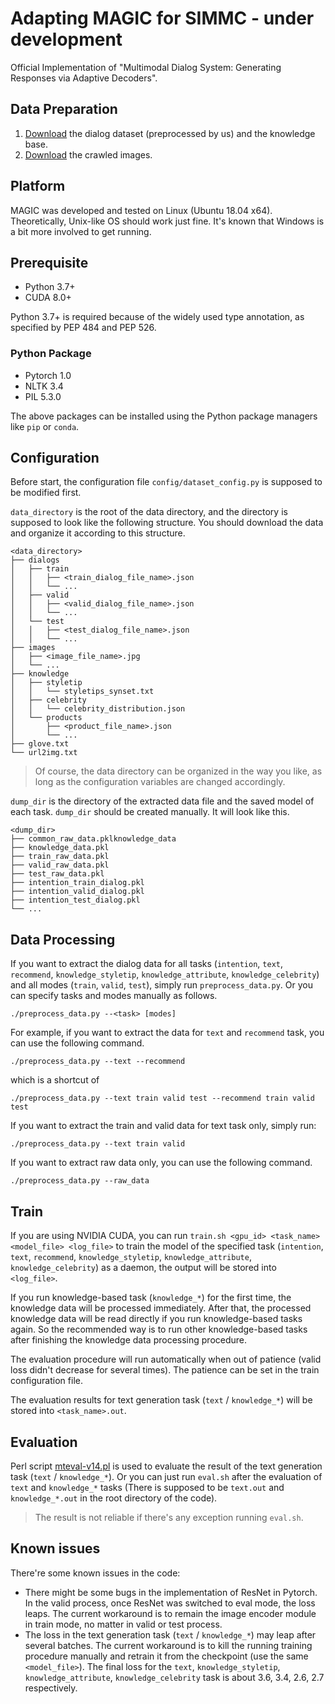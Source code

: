 # Adapting MAGIC for SIMMC - under development

Official Implementation of "Multimodal Dialog System: Generating Responses via Adaptive Decoders".

## Data Preparation

1. [Download](https://drive.google.com/drive/folders/1s0n3thHE2UYCjF9-tDDmBqdxA1XjWFyV) the dialog dataset (preprocessed by us) and the knowledge base.
2. [Download](https://github.com/ChenTsuei/UMD) the crawled images.

## Platform

MAGIC was developed and tested on Linux (Ubuntu 18.04 x64). Theoretically, Unix-like OS should work just fine. It's known that Windows is a bit more involved to get running.

## Prerequisite

- Python 3.7+
- CUDA 8.0+

Python 3.7+ is required because of the widely used type annotation, as specified by PEP 484 and PEP 526.

### Python Package

- Pytorch 1.0
- NLTK 3.4
- PIL 5.3.0

The above packages can be installed using the Python package managers like `pip` or `conda`.

## Configuration

Before start, the configuration file `config/dataset_config.py` is supposed to be modified first.

`data_directory` is the root of the data directory, and the directory is supposed to look like the following structure. You should download the data and organize it according to this structure.

```
<data_directory>
├── dialogs
│   ├── train
│   │   ├── <train_dialog_file_name>.json
│   │   └── ...
│   ├── valid
│   │   ├── <valid_dialog_file_name>.json
│   │   └── ...
│   └── test
│   │   ├── <test_dialog_file_name>.json
│   │   └── ...
├── images
│   ├── <image_file_name>.jpg
│   └── ...
├── knowledge
│   ├── styletip
│   │   └── styletips_synset.txt
│   ├── celebrity
│   │   └── celebrity_distribution.json
│   └── products
│       ├── <product_file_name>.json
│       └── ...
├── glove.txt
└── url2img.txt
```

> Of course, the data directory can be organized in the way you like, as long as the configuration variables are changed accordingly.

`dump_dir` is the directory of the extracted data file and the saved model of each task. `dump_dir` should be created manually. It will look like this.

```
<dump_dir>
├── common_raw_data.pklknowledge_data
├── knowledge_data.pkl
├── train_raw_data.pkl
├── valid_raw_data.pkl
├── test_raw_data.pkl
├── intention_train_dialog.pkl
├── intention_valid_dialog.pkl
├── intention_test_dialog.pkl
└── ...
```

## Data Processing

If you want to extract the dialog data for all tasks (`intention`, `text`, `recommend`, `knowledge_styletip`, `knowledge_attribute`, `knowledge_celebrity`) and all modes (`train`, `valid`, `test`), simply run `preprocess_data.py`. Or you can specify tasks and modes manually as follows.

```
./preprocess_data.py --<task> [modes]
```

For example, if you want to extract the data for `text` and `recommend` task, you can use the following command.

```
./preprocess_data.py --text --recommend
```

which is a shortcut of

```
./preprocess_data.py --text train valid test --recommend train valid test
```

If you want to extract the train and valid data for text task only, simply run:

```
./preprocess_data.py --text train valid
```

If you want to extract raw data only, you can use the following command.

```
./preprocess_data.py --raw_data
```

## Train

If you are using NVIDIA CUDA, you can run `train.sh <gpu_id> <task_name> <model_file> <log_file>` to train the model of the specified task (`intention`, `text`, `recommend`, `knowledge_styletip`, `knowledge_attribute`, `knowledge_celebrity`) as a daemon, the output will be stored into `<log_file>`.

If you run knowledge-based task (`knowledge_*`) for the first time, the knowledge data will be processed immediately. After that, the processed knowledge data will be read directly if you run knowledge-based tasks again. So the recommended way is to run other knowledge-based tasks after finishing the knowledge data processing procedure.

The evaluation procedure will run automatically when out of patience (valid loss didn't decrease for several times). The patience can be set in the train configuration file.

The evaluation results for text generation task (`text` / `knowledge_*`) will be stored into `<task_name>.out`. 

## Evaluation

Perl script [mteval-v14.pl](https://github.com/moses-smt/mosesdecoder/blob/master/scripts/generic/mteval-v14.pl) is used to evaluate the result of the text generation task (`text` / `knowledge_*`).
Or you can just run `eval.sh` after the evaluation of `text` and `knowledge_*` tasks (There is supposed to be `text.out` and `knowledge_*.out` in the root directory of the code).

> The result is not reliable if there's any exception running `eval.sh`.

## Known issues

There're some known issues in the code:
- There might be some bugs in the implementation of ResNet in Pytorch. In the valid process, once ResNet was switched to eval mode, the loss leaps. The current workaround is to remain the image encoder module in train mode, no matter in valid or test process.  
- The loss in the text generation task (`text` / `knowledge_*`) may leap after several batches. The current workaround is to kill the running training procedure manually and retrain it from the checkpoint (use the same `<model_file>`). The final loss for the `text`, `knowledge_styletip`, `knowledge_attribute`, `knowledge_celebrity` task is about 3.6, 3.4, 2.6, 2.7 respectively. 
